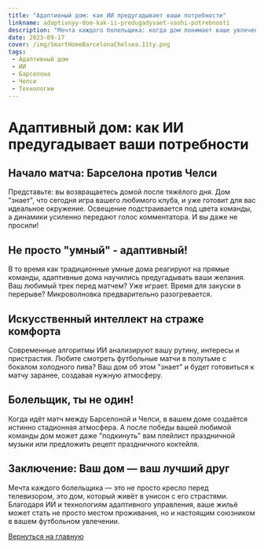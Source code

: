 ```yaml
---
title: "Адаптивный дом: как ИИ предугадывает ваши потребности"
linkname: adaptivnyy-dom-kak-ii-predugadyvaet-vashi-potrebnosti
description: "Мечта каждого болельщика: когда дом понимает ваше увлечение ещё до начала матча!"
date: 2023-09-17
cover: /img/SmartHomeBarcelonaChelsea.11ty.png
tags: 
 - Адаптивный дом
 - ИИ
 - Барселона
 - Челси
 - Технологии
---
```


# Адаптивный дом: как ИИ предугадывает ваши потребности

## Начало матча: Барселона против Челси
Представьте: вы возвращаетесь домой после тяжёлого дня. Дом "знает", что сегодня игра вашего любимого клуба, и уже готовит для вас идеальное окружение. Освещение подстраивается под цвета команды, а динамики усиленно передают голос комментатора. И вы даже не просили!

## Не просто "умный" - адаптивный!
В то время как традиционные умные дома реагируют на прямые команды, адаптивные дома научились предугадывать ваши желания. Ваш любимый трек перед матчем? Уже играет. Время для закуски в перерыве? Микроволновка предварительно разогревается. 

## Искусственный интеллект на страже комфорта
Современные алгоритмы ИИ анализируют вашу рутину, интересы и пристрастия. Любите смотреть футбольные матчи в полутьме с бокалом холодного пива? Ваш дом об этом "знает" и будет готовиться к матчу заранее, создавая нужную атмосферу.

## Болельщик, ты не один!
Когда идёт матч между Барселоной и Челси, в вашем доме создаётся истинно стадионная атмосфера. А после победы вашей любимой команды дом может даже "подкинуть" вам плейлист праздничной музыки или предложить рецепт праздничного коктейля.

## Заключение: Ваш дом — ваш лучший друг 
Мечта каждого болельщика — это не просто кресло перед телевизором, это дом, который живёт в унисон с его страстями. Благодаря ИИ и технологиям адаптивного управления, ваше жильё может стать не просто местом проживания, но и настоящим союзником в вашем футбольном увлечении.

[Вернуться на главную](/)
